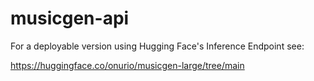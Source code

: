# musicgen-api


For a deployable version using Hugging Face's Inference Endpoint see:

https://huggingface.co/onurio/musicgen-large/tree/main